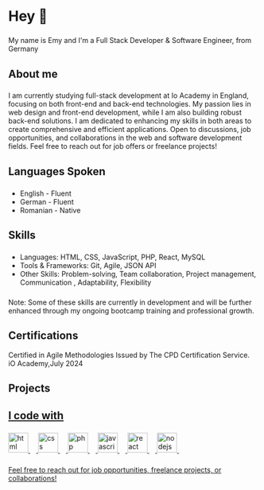 <head><link href="https://unpkg.com/boxicons@2.1.4/css/boxicons.min.css" rel='stylesheet'></head>
<h1 align="left">Hey 👋</h1>

###

<p align="left">My name is Emy and I'm a Full Stack Developer & Software Engineer, from Germany</p>

###

<h2 align="left">About me</h2>

###

<p align="left">I am currently studying full-stack development at Io Academy in England, focusing on both front-end and back-end technologies. My passion lies in web design and front-end development, while I am also building robust back-end solutions. I am dedicated to enhancing my skills in both areas to create comprehensive and efficient applications. Open to discussions, job opportunities, and collaborations in the web and software development fields. Feel free to reach out for job offers or freelance projects!</p>

###

<h2 align="left">Languages Spoken</h2>

###

<ul>
  <li>English - Fluent</li>
  <li>German - Fluent</li>
  <li>Romanian - Native</li>
</ul>

###

<h2>Skills</h2>

###

<ul>
  <li>Languages: HTML, CSS, JavaScript, PHP, React, MySQL</li>
  <li>Tools & Frameworks: Git, Agile, JSON API</li>
  <li>Other Skills: Problem-solving, Team collaboration, Project management, Communication , Adaptability, Flexibility</li>
</ul>

###

<p>Note: Some of these skills are currently in development and will be further enhanced through my ongoing bootcamp training and professional growth.</p>

<h2>Certifications</h2>

<p>Certified in Agile Methodologies Issued by The CPD Certification Service.<br>
  iO Academy,July 2024</p>

###

<h2>Projects</h2>

###

<h3><a href="https://fe-emy.github.io/portofolio/" My first Portfolio></h3>

<h2 align="left">I code with</h2>

###

<div align="left">
  <img src="https://i.pinimg.com/564x/ca/e1/b4/cae1b4f6b223fe5a7bb712b680cffa67.jpg" height="40" alt="html logo"  />
  <img width="12" />
  <img src="https://i.pinimg.com/564x/b7/c2/e5/b7c2e508920a1168b94dea8675fa311d.jpg" height="40" alt="css logo"  />
  <img width="12" />
  <img src="https://i.pinimg.com/564x/f4/06/ef/f406ef95c81461c9516423d785f6757c.jpg" height="40" alt="php logo"  />
  <img width="12" />
  <img src="https://cdn.jsdelivr.net/gh/devicons/devicon/icons/javascript/javascript-original.svg" height="40" alt="javascript logo"  />
  <img width="12" />
  <img src="https://cdn.jsdelivr.net/gh/devicons/devicon/icons/react/react-original.svg" height="40" alt="react logo"  />
  <img width="12" />
  <img src="https://i.pinimg.com/564x/e1/1f/0d/e11f0d2cda0ac2c6fa6e645689f727ae.jpg" height="40" alt="nodejs logo"  />
  <img width="12" />
</div>

###
<p>Feel free to reach out for job opportunities, freelance projects, or collaborations!</p>
